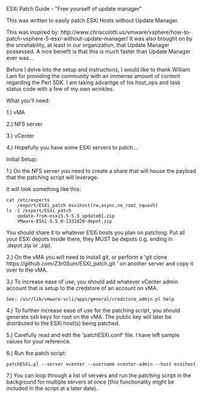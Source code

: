 <p>ESXi Patch Guide - "Free yourself of update manager"</p>
<p>This was written to easily patch ESXi Hosts without Update Manager.</p>
<p>This was inspired by: http://www.chriscolotti.us/vmware/vsphere/how-to-patch-vsphere-5-esxi-without-update-manager/
It was also brought on by the unreliability, at least in our organization, that Update Manager possessed.
A nice benefit is that this is much faster than Update Manager ever was...</p>
<p>Before I delve into the setup and instructions, I would like to thank William Lam for providing the community with an immense amount of content regarding the Perl SDK.  I am taking advantge of his host_ops and task status code with a few of my own wrinkles.</p>
<p>What you'll need:</p>
<p>1.) vMA </p>
<p>2.) NFS server<p>
<p>3.) vCenter </p>
4.) Hopefully you have some ESXi servers to patch...</p>
<p>Initial Setup:</p>
<p>1.) On the NFS server you need to create a share that will house the payload that the patching script will leverage.<br />
</p>
<p>It will look something like this:</p>
    
    cat /etc/exports 
        /export/ESXi_patch esxihost(rw,async,no_root_squash)
    ls -1 /export/ESXi_patch
        update-from-esxi5.5-5.5_update01.zip
        VMware-ESXi-5.5.0-1331820-depot.zip
    
    
<p>You should share it to whatever ESXi hosts you plan on patching. Put all your ESXi depots inside there, they MUST be depots (i.g. ending in .depot.zip or .zip).</p>
<p>2.) On the vMA you will need to install git, or perform a 'git clone https://github.com/Z3r0Sum/ESXi_patch.git ' on another server and copy it over to the vMA.</p>
<p>3.) To increase ease of use, you should add whatever vCenter admin account that is setup to the credstore of an account on vMA. </p>

    See: /usr/lib/vmware-vcli/apps/general/credstore_admin.pl help
    
<p>4.) To further increase ease of use for the patching script, you should generate ssh keys for root on the vMA. The public key will later be distributed to the ESXi host(s) being patched.</p>
<p>5.) Carefully read and edit the 'patchESXi.conf' file. I have left sample values for your reference.</p>
<p>6.) Run the patch script: </p>

    patchESXi.pl --server vcenter --username vcenter-admin --host esxihost

<p>7.) You can loop through a list of servers and run the patching script in the background for multiple servers at once (this functionality might be included in the script at a later date).</p>
